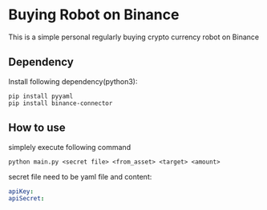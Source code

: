# Buying Robot on Binance
This is a simple personal regularly buying crypto currency robot on Binance

## Dependency
Install following dependency(python3):

```
pip install pyyaml
pip install binance-connector
```
## How to use
simplely execute following command

```
python main.py <secret file> <from_asset> <target> <amount>
```

secret file need to be yaml file and content:

```yaml
apiKey:
apiSecret: 
```